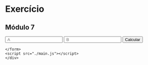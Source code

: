 <head>
    <meta charset="UTF-8" />
    <link rel="stylesheet" href="./main.css" />
</head>
<body>
    <div>
        <h1>Exercício</h1>
        <h2>Módulo 7</h2>
    <form id="form">
        <input type="number" id="numberA" required placeholder=" A" />
        <input type="number" id="numberB" required placeholder=" B" />
        <button id="submit" type="submit"> Calcular </button>
        
    </form>
    <script src="./main.js"></script>
    </div>
</body>
